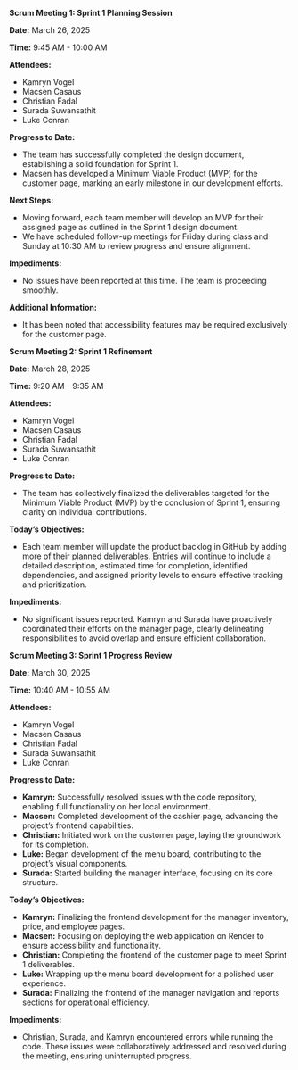 **Scrum Meeting 1: Sprint 1 Planning Session**

**Date:** March 26, 2025

**Time:** 9:45 AM \- 10:00 AM

**Attendees:**

* Kamryn Vogel  
* Macsen Casaus  
* Christian Fadal  
* Surada Suwansathit  
* Luke Conran

**Progress to Date:**

* The team has successfully completed the design document, establishing a solid foundation for Sprint 1\.  
* Macsen has developed a Minimum Viable Product (MVP) for the customer page, marking an early milestone in our development efforts.

**Next Steps:**

* Moving forward, each team member will develop an MVP for their assigned page as outlined in the Sprint 1 design document.  
* We have scheduled follow-up meetings for Friday during class and Sunday at 10:30 AM to review progress and ensure alignment.

**Impediments:**

* No issues have been reported at this time. The team is proceeding smoothly.

**Additional Information:**

* It has been noted that accessibility features may be required exclusively for the customer page.

**Scrum Meeting 2: Sprint 1 Refinement**

**Date:** March 28, 2025

**Time:** 9:20 AM \- 9:35 AM

**Attendees:**

* Kamryn Vogel  
* Macsen Casaus  
* Christian Fadal  
* Surada Suwansathit  
* Luke Conran

**Progress to Date:**

* The team has collectively finalized the deliverables targeted for the Minimum Viable Product (MVP) by the conclusion of Sprint 1, ensuring clarity on individual contributions.

**Today’s Objectives:**

* Each team member will update the product backlog in GitHub by adding more of their planned deliverables. Entries will continue to include a detailed description, estimated time for completion, identified dependencies, and assigned priority levels to ensure effective tracking and prioritization.

**Impediments:**

* No significant issues reported. Kamryn and Surada have proactively coordinated their efforts on the manager page, clearly delineating responsibilities to avoid overlap and ensure efficient collaboration.

**Scrum Meeting 3: Sprint 1 Progress Review**

**Date:** March 30, 2025

**Time:** 10:40 AM \- 10:55 AM

**Attendees:**

* Kamryn Vogel  
* Macsen Casaus  
* Christian Fadal  
* Surada Suwansathit  
* Luke Conran

**Progress to Date:**

* **Kamryn:** Successfully resolved issues with the code repository, enabling full functionality on her local environment.  
* **Macsen:** Completed development of the cashier page, advancing the project’s frontend capabilities.  
* **Christian:** Initiated work on the customer page, laying the groundwork for its completion.  
* **Luke:** Began development of the menu board, contributing to the project’s visual components.  
* **Surada:** Started building the manager interface, focusing on its core structure.

**Today’s Objectives:**

* **Kamryn:** Finalizing the frontend development for the manager inventory, price, and employee pages.  
* **Macsen:** Focusing on deploying the web application on Render to ensure accessibility and functionality.  
* **Christian:** Completing the frontend of the customer page to meet Sprint 1 deliverables.  
* **Luke:** Wrapping up the menu board development for a polished user experience.  
* **Surada:** Finalizing the frontend of the manager navigation and reports sections for operational efficiency.

**Impediments:**

* Christian, Surada, and Kamryn encountered errors while running the code. These issues were collaboratively addressed and resolved during the meeting, ensuring uninterrupted progress.
